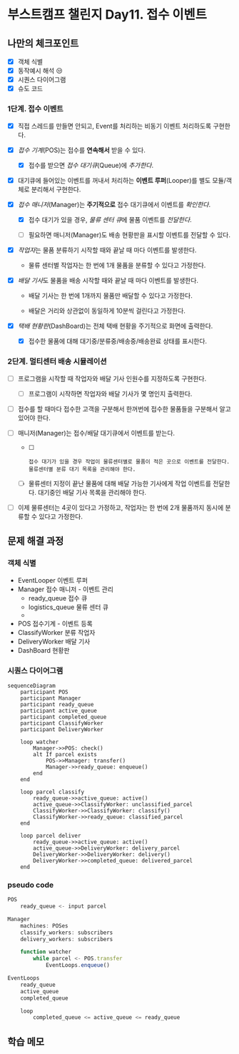 # 부스트캠프 챌린지 Day11. 접수 이벤트

## 나만의 체크포인트

-   [x] 객체 식별
-   [x] 동작예시 해석 😒
-   [x] 시퀀스 다이어그램
-   [x] 슈도 코드

### 1단계. 접수 이벤트

-   [x] 직접 스레드를 만들면 안되고, Event를 처리하는 비동기 이벤트 처리하도록 구현한다.

-   [x] _접수 기계_(POS)는 접수를 **연속해서** 받을 수 있다.

    -   [x] 접수를 받으면 _접수 대기큐_(Queue)에 _추가한다_.

-   [x] 대기큐에 들어있는 이벤트를 꺼내서 처리하는 **이벤트 루퍼**(Looper)를 별도 모듈/객체로 분리해서 구현한다.

-   [x] _접수 매니저_(Manager)는 **주기적으로** 접수 대기큐에서 이벤트를 _확인한다_.

    -   [x] 접수 대기가 있을 경우, *물류 센터 큐*에 물품 이벤트를 _전달한다_.

    -   [ ] 필요하면 매니저(Manager)도 배송 현황판을 표시할 이벤트를 전달할 수 있다.

-   [x] *작업자*는 물품 분류하기 시작할 때와 끝날 때 마다 이벤트를 발생한다.

    -   물류 센터별 작업자는 한 번에 1개 물품을 분류할 수 있다고 가정한다.

-   [x] *배달 기사*도 물품을 배송 시작할 때와 끝날 때 마다 이벤트를 발생한다.

    -   배달 기사는 한 번에 1개까지 물품만 배달할 수 있다고 가정한다.

    -   배달은 거리와 상관없이 동일하게 10분씩 걸린다고 가정한다.

-   [x] _택배 현황판_(DashBoard)는 전체 택배 현황을 주기적으로 화면에 출력한다.

    -   [x] 접수한 물품에 대해 대기중/분류중/배송중/배송완료 상태를 표시한다.

### 2단계. 멀티센터 배송 시뮬레이션

-   [ ] 프로그램을 시작할 때 작업자와 배달 기사 인원수를 지정하도록 구현한다.

    -   [ ] 프로그램이 시작하면 작업자와 배달 기사가 몇 명인지 출력한다.

-   [ ] 접수를 할 때마다 접수한 고객을 구분해서 한꺼번에 접수한 물품들을 구분해서 알고 있어야 한다.

-   [ ] 매니저(Manager)는 접수/배달 대기큐에서 이벤트를 받는다.

    -   [ ]     접수 대기가 있을 경우 작업이 물류센터별로 물품이 적은 곳으로 이벤트를 전달한다. 물류센터별 분류 대기 목록을 관리해야 한다.

    -   [ ] 물류센터 지정이 끝난 물품에 대해 배달 가능한 기사에게 작업 이벤트를 전달한다. 대기중인 배달 기사 목록을 관리해야 한다.

-   [ ] 이제 물류센터는 4곳이 있다고 가정하고, 작업자는 한 번에 2개 물품까지 동시에 분류할 수 있다고 가정한다.

## 문제 해결 과정

### 객체 식별

-   EventLooper 이벤트 루퍼
-   Manager 접수 매니저 - 이벤트 관리
    -   ready_queue 접수 큐
    -   logistics_queue 물류 센터 큐
    -
-   POS 접수기계 - 이벤트 등록
-   ClassifyWorker 분류 작업자
-   DeliveryWorker 배달 기사
-   DashBoard 현황판

### 시퀀스 다이어그램

```mermaid
sequenceDiagram
    participant POS
    participant Manager
    participant ready_queue
    participant active_queue
    participant completed_queue
    participant ClassifyWorker
    participant DeliveryWorker

    loop watcher
        Manager->>POS: check()
        alt If parcel exists
            POS->>Manager: transfer()
            Manager->>ready_queue: enqueue()
        end
    end

    loop parcel classify
        ready_queue->>active_queue: active()
        active_queue->>ClassifyWorker: unclassified_parcel
        ClassifyWorker->>ClassifyWorker: classify()
        ClassifyWorker->>ready_queue: classified_parcel
    end

    loop parcel deliver
        ready_queue->>active_queue: active()
        active_queue->>DeliveryWorker: delivery_parcel
        DeliveryWorker->>DeliveryWorker: delivery()
        DeliveryWorker->>completed_queue: delivered_parcel
    end
```

### pseudo code

```js
POS
    ready_queue <- input parcel

Manager
    machines: POSes
    classify_workers: subscribers
    delivery_workers: subscribers

    function watcher
        while parcel <- POS.transfer
            EventLoops.enqueue()

EventLoops
    ready_queue
    active_queue
    completed_queue

    loop
        completed_queue <= active_queue <= ready_queue

```

## 학습 메모
